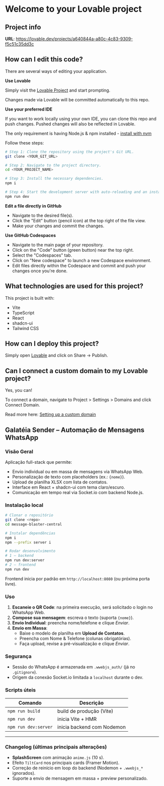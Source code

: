 # Welcome to your Lovable project

## Project info

**URL**: https://lovable.dev/projects/a640844a-a80c-4c83-9309-f5c51c35dd3c

## How can I edit this code?

There are several ways of editing your application.

**Use Lovable**

Simply visit the [Lovable Project](https://lovable.dev/projects/a640844a-a80c-4c83-9309-f5c51c35dd3c) and start prompting.

Changes made via Lovable will be committed automatically to this repo.

**Use your preferred IDE**

If you want to work locally using your own IDE, you can clone this repo and push changes. Pushed changes will also be reflected in Lovable.

The only requirement is having Node.js & npm installed - [install with nvm](https://github.com/nvm-sh/nvm#installing-and-updating)

Follow these steps:

```sh
# Step 1: Clone the repository using the project's Git URL.
git clone <YOUR_GIT_URL>

# Step 2: Navigate to the project directory.
cd <YOUR_PROJECT_NAME>

# Step 3: Install the necessary dependencies.
npm i

# Step 4: Start the development server with auto-reloading and an instant preview.
npm run dev
```

**Edit a file directly in GitHub**

- Navigate to the desired file(s).
- Click the "Edit" button (pencil icon) at the top right of the file view.
- Make your changes and commit the changes.

**Use GitHub Codespaces**

- Navigate to the main page of your repository.
- Click on the "Code" button (green button) near the top right.
- Select the "Codespaces" tab.
- Click on "New codespace" to launch a new Codespace environment.
- Edit files directly within the Codespace and commit and push your changes once you're done.

## What technologies are used for this project?

This project is built with:

- Vite
- TypeScript
- React
- shadcn-ui
- Tailwind CSS

## How can I deploy this project?

Simply open [Lovable](https://lovable.dev/projects/a640844a-a80c-4c83-9309-f5c51c35dd3c) and click on Share -> Publish.

## Can I connect a custom domain to my Lovable project?

Yes, you can!

To connect a domain, navigate to Project > Settings > Domains and click Connect Domain.

Read more here: [Setting up a custom domain](https://docs.lovable.dev/tips-tricks/custom-domain#step-by-step-guide)

## Galatéia Sender – Automação de Mensagens WhatsApp

### Visão Geral
Aplicação full-stack que permite:
* Envio individual ou em massa de mensagens via WhatsApp Web.
* Personalização de texto com placeholders (ex.: `{nome}`).
* Upload de planilha XLSX com lista de contatos.
* Interface em React + shadcn-ui com tema claro/escuro.
* Comunicação em tempo real via Socket.io com backend Node.js.

### Instalação local
```bash
# Clonar o repositório
git clone <repo>
cd message-blaster-central

# Instalar dependências
npm i
npm --prefix server i

# Rodar desenvolvimento
# 1 – backend
npm run dev:server
# 2 – frontend
npm run dev
```
Frontend inicia por padrão em `http://localhost:8080` (ou próxima porta livre).

### Uso
1. **Escaneie o QR Code**: na primeira execução, será solicitado o login no WhatsApp Web.
2. **Compose sua mensagem**: escreva o texto (suporta `{nome}`).
3. **Envio Individual**: preencha nome/telefone e clique _Enviar_.
4. **Envio em Massa**:
   * Baixe o modelo de planilha em **Upload de Contatos**.
   * Preencha com Nome & Telefone (colunas obrigatórias).
   * Faça upload, revise a pré-visualização e clique _Enviar_.

### Segurança
* Sessão do WhatsApp é armazenada em `.wwebjs_auth/` (já no `.gitignore`).
* Origem da conexão Socket.io limitada a `localhost` durante o dev.

### Scripts úteis
| Comando | Descrição |
|---------|-----------|
| `npm run build` | build de produção (Vite) |
| `npm run dev` | inicia Vite + HMR |
| `npm run dev:server` | inicia backend com Nodemon |

---
### Changelog (últimas principais alterações)
* **SplashScreen** com animação `anime.js` (10 s).
* Efeito `TiltCard` nos principais cards (Framer Motion).
* Correção de reinício em loop do backend (Nodemon + `.wwebjs_*` ignorados).
* Suporte a envio de mensagem em massa + preview personalizado.
